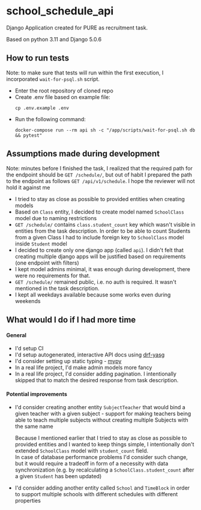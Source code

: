 # school_schedule_api
  
Django Application created for PURE as recruitment task.  
  
Based on python 3.11 and Django 5.0.6

## How to run tests
Note: to make sure that tests will run within the first execution, I incorporated `wait-for-psql.sh` script. 

- Enter the root repository of cloned repo
- Create .env file based on example file:
	```shell 
	cp .env.example .env
	```
- Run the following command:
	```shell
	docker-compose run --rm api sh -c "/app/scripts/wait-for-psql.sh db && pytest"
	```

  
## Assumptions made during development
Note: minutes before I finished the task, I realized that the required path for the endpoint should be `GET /schedule/`,
but out of habit I prepared the path to the endpoint as follows `GET /api/v1/schedule`. I hope the reviewer will not hold it against me
- I tried to stay as close as possible to provided entities when creating models
- Based on `Class` entity, I decided to create model named `SchoolClass` model due to naming restrictions
- `GET /schedule/` contains `class.student_count` key which wasn't visible in entities from the task description.
In order to be able to count Students from a given Class I had to include foreign key to `SchoolClass` model inside `Student` model
- I decided to create only one django app (called `api`). I didn't felt that creating multiple django apps will be justified based on requirements (one endpoint with filters)
- I kept model admins minimal, it was enough during development, there were no requirements for that.
- `GET /schedule/` remained public, i.e. no auth is required. It wasn't mentioned in the task description.
- I kept all weekdays available because some works even during weekends

## What would I do if I had more time
#### General
- I'd setup CI
- I'd setup autogenerated, interactive API docs using [drf-yasg](https://github.com/axnsan12/drf-yasg/)
- I'd consider setting up static typing - [mypy](https://github.com/python/mypy)
- In a real life project, I'd make admin models more fancy
- In a real life project, I'd consider adding pagination. I intentionally skipped that to match the desired response from task description.
#### Potential improvements
- I'd consider creating another entity `SubjectTeacher` that would bind a given teacher with a given subject - support for making teachers being able to teach multiple subjects without creating multiple Subjects with the same name

	Because I mentioned earlier that I tried to stay as close as possible to provided entities and I wanted to keep things simple, I intentionally don't extended `SchoolClass` model with `student_count` field.  
	In case of database performance problems I'd consider such change, but it would require a tradeoff in form of a necessity with data synchronization  (e.g. by recalculating a `SchoolClass.student_count` after a given `Student` has been updated)
- I'd consider adding another entity called `School` and `TimeBlock` in order to support multiple schools with different schedules with different properties

